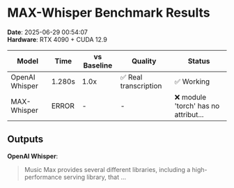 # MAX-Whisper Benchmark Results

**Date**: 2025-06-29 00:54:07  
**Hardware**: RTX 4090 + CUDA 12.9

| Model | Time | vs Baseline | Quality | Status |
|-------|------|-------------|---------|--------|
| OpenAI Whisper | 1.280s | 1.0x | ✅ Real transcription | ✅ Working |
| MAX-Whisper | ERROR | - | - | ❌ module 'torch' has no attribut... |

## Outputs

**OpenAI Whisper**:
>  Music Max provides several different libraries, including a high-performance serving library, that ...


